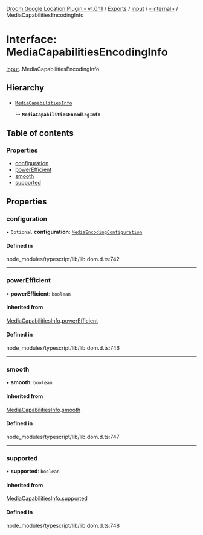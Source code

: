 [Droom Google Location Plugin - v1.0.11](../README.md) / [Exports](../modules.md) / [input](../modules/input.md) / [<internal\>](../modules/input._internal_.md) / MediaCapabilitiesEncodingInfo

# Interface: MediaCapabilitiesEncodingInfo

[input](../modules/input.md).[<internal>](../modules/input._internal_.md).MediaCapabilitiesEncodingInfo

## Hierarchy

- [`MediaCapabilitiesInfo`](input._internal_.MediaCapabilitiesInfo.md)

  ↳ **`MediaCapabilitiesEncodingInfo`**

## Table of contents

### Properties

- [configuration](input._internal_.MediaCapabilitiesEncodingInfo.md#configuration)
- [powerEfficient](input._internal_.MediaCapabilitiesEncodingInfo.md#powerefficient)
- [smooth](input._internal_.MediaCapabilitiesEncodingInfo.md#smooth)
- [supported](input._internal_.MediaCapabilitiesEncodingInfo.md#supported)

## Properties

### configuration

• `Optional` **configuration**: [`MediaEncodingConfiguration`](input._internal_.MediaEncodingConfiguration.md)

#### Defined in

node_modules/typescript/lib/lib.dom.d.ts:742

___

### powerEfficient

• **powerEfficient**: `boolean`

#### Inherited from

[MediaCapabilitiesInfo](input._internal_.MediaCapabilitiesInfo.md).[powerEfficient](input._internal_.MediaCapabilitiesInfo.md#powerefficient)

#### Defined in

node_modules/typescript/lib/lib.dom.d.ts:746

___

### smooth

• **smooth**: `boolean`

#### Inherited from

[MediaCapabilitiesInfo](input._internal_.MediaCapabilitiesInfo.md).[smooth](input._internal_.MediaCapabilitiesInfo.md#smooth)

#### Defined in

node_modules/typescript/lib/lib.dom.d.ts:747

___

### supported

• **supported**: `boolean`

#### Inherited from

[MediaCapabilitiesInfo](input._internal_.MediaCapabilitiesInfo.md).[supported](input._internal_.MediaCapabilitiesInfo.md#supported)

#### Defined in

node_modules/typescript/lib/lib.dom.d.ts:748
